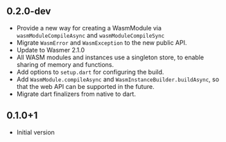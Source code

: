 ## 0.2.0-dev

- Provide a new way for creating a WasmModule via
  `wasmModuleCompileAsync` and `wasmModuleCompileSync`
- Migrate `WasmError` and `WasmException` to the new public API.
- Update to Wasmer 2.1.0
- All WASM modules and instances use a singleton store, to enable sharing of
  memory and functions.
- Add options to `setup.dart` for configuring the build.
- Add `WasmModule.compileAsync` and `WasmInstanceBuilder.buildAsync`, so that
  the web API can be supported in the future.
- Migrate dart finalizers from native to dart.

## 0.1.0+1

- Initial version
